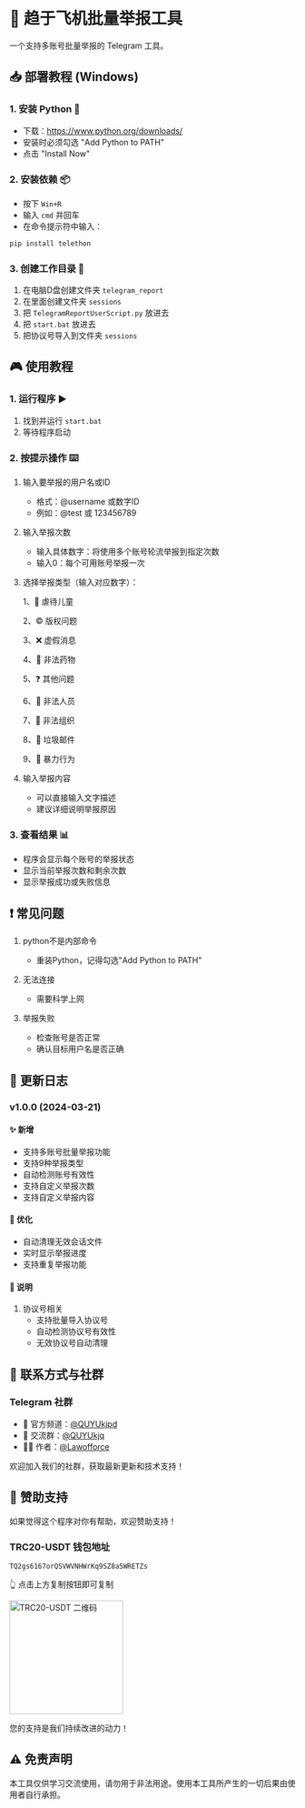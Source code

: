 # 🚀 趋于飞机批量举报工具

一个支持多账号批量举报的 Telegram 工具。

## 📥 部署教程 (Windows)

### 1. 安装 Python 🐍
- 下载：https://www.python.org/downloads/
- 安装时必须勾选 "Add Python to PATH"
- 点击 "Install Now"

### 2. 安装依赖 📦
- 按下 `Win+R`
- 输入 `cmd` 并回车
- 在命令提示符中输入：
```bash
pip install telethon
```

### 3. 创建工作目录 📁
1. 在电脑D盘创建文件夹 `telegram_report`
2. 在里面创建文件夹 `sessions`
3. 把 `TelegramReportUserScript.py` 放进去
4. 把 `start.bat` 放进去
5. 把协议号导入到文件夹 `sessions`

## 🎮 使用教程

### 1. 运行程序 ▶️
1. 找到并运行 `start.bat`
2. 等待程序启动

### 2. 按提示操作 ⌨️
1. 输入要举报的用户名或ID
   - 格式：@username 或数字ID
   - 例如：@test 或 123456789

2. 输入举报次数
   - 输入具体数字：将使用多个账号轮流举报到指定次数
   - 输入0：每个可用账号举报一次

3. 选择举报类型（输入对应数字）：

   1、👶 虐待儿童
   
   2、©️ 版权问题
   
   3、❌ 虚假消息
   
   4、💊 非法药物
   
   5、❓ 其他问题
   
   6、👤 非法人员
   
   7、🏢 非法组织
   
   8、📨 垃圾邮件
   
   9、💢 暴力行为

4. 输入举报内容
   - 可以直接输入文字描述
   - 建议详细说明举报原因

### 3. 查看结果 📊
- 程序会显示每个账号的举报状态
- 显示当前举报次数和剩余次数
- 显示举报成功或失败信息

## ❗ 常见问题

1. python不是内部命令
   - 重装Python，记得勾选"Add Python to PATH"

2. 无法连接
   - 需要科学上网

3. 举报失败
   - 检查账号是否正常
   - 确认目标用户名是否正确

## 📝 更新日志

### v1.0.0 (2024-03-21)
#### ✨ 新增
- 支持多账号批量举报功能
- 支持9种举报类型
- 自动检测账号有效性
- 支持自定义举报次数
- 支持自定义举报内容

#### 🔧 优化
- 自动清理无效会话文件
- 实时显示举报进度
- 支持重复举报功能

#### 📌 说明
1. 协议号相关
   - 支持批量导入协议号
   - 自动检测协议号有效性
   - 无效协议号自动清理

## 📱 联系方式与社群

### Telegram 社群
- 📢 官方频道：[@QUYUkjpd](https://t.me/QUYUkjpd)
- 👥 交流群：[@QUYUkjq](https://t.me/QUYUkjq)
- 👨‍💻 作者：[@Lawofforce](https://t.me/Lawofforce)

欢迎加入我们的社群，获取最新更新和技术支持！

## 💝 赞助支持

如果觉得这个程序对你有帮助，欢迎赞助支持！

### TRC20-USDT 钱包地址
```
TQ2gs6167orQSVWVNHWrKq9SZ8a5WRETZs
```
👆 点击上方复制按钮即可复制

<img src="https://api.qrserver.com/v1/create-qr-code/?size=200x200&data=TQ2gs6167orQSVWVNHWrKq9SZ8a5WRETZs" alt="TRC20-USDT 二维码" width="200"/>

您的支持是我们持续改进的动力！

## ⚠️ 免责声明
本工具仅供学习交流使用，请勿用于非法用途。使用本工具所产生的一切后果由使用者自行承担。
